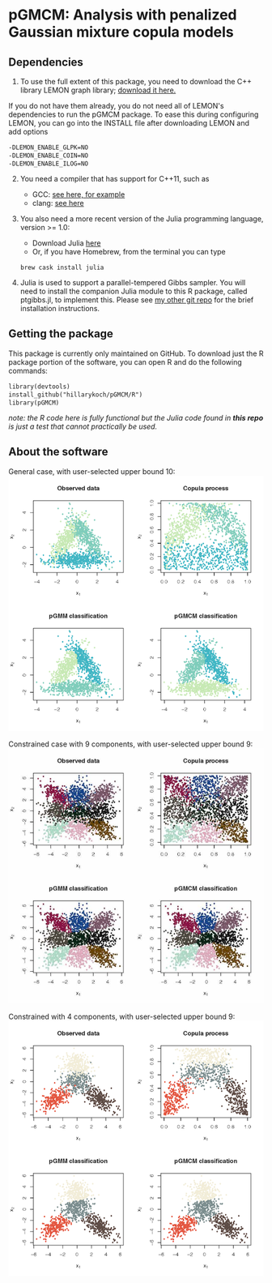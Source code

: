 # pGMCM: Analysis with penalized Gaussian mixture copula models

## Dependencies
1.  To use the full extent of this package, you need to download the C++ library LEMON graph library; [download it here.](https://lemon.cs.elte.hu/trac/lemon/wiki/Downloads)

If you do not have them already, you do not need all of LEMON's dependencies to run the pGMCM package. To ease this during configuring LEMON, you can go into the INSTALL file after downloading LEMON and add options

```
-DLEMON_ENABLE_GLPK=NO
-DLEMON_ENABLE_COIN=NO
-DLEMON_ENABLE_ILOG=NO
```

<!---
LEMON citation:
Balázs Dezső, Alpár Jüttner, Péter Kovács. LEMON – an Open Source C++ Graph Template Library. Electronic Notes in Theoretical Computer Science, 264:23-45, 2011. Proceedings of the Second Workshop on Generative Technologies (WGT) 2010.
-->

2.  You need a compiler that has support for C++11, such as
    *   GCC: [see here, for example](https://www.gnu.org/software/gcc/projects/cxx-status.html#cxx11)
    *   clang: [see here](http://clang.llvm.org/cxx_status.html)
    
3. You also need a more recent version of the Julia programming language, version >= 1.0:
    *   Download Julia [here](https://julialang.org/downloads/)
    *   Or, if you have Homebrew, from the terminal you can type
    ```console
    brew cask install julia
    ```
4. Julia is used to support a parallel-tempered Gibbs sampler. You will need to install the companion Julia module to this R package, called ptgibbs.jl, to implement this. Please see [my other git repo](https://github.com/hillarykoch/ptgibbs.jl) for the brief installation instructions.

## Getting the package
This package is currently only maintained on GitHub. To download just the R package portion of the software, you can open R and do the following commands:

```{r}
library(devtools)
install_github("hillarykoch/pGMCM/R")
library(pGMCM)
```
*note: the R code here is fully functional but the Julia code found in **this repo** is just a test that cannot practically be used.*

## About the software
<!---
 The GMCM is a copula mixture that generalizes to any dimension. This package implements a general form of the pGMCM as well as a constrained version. It also implements a general and similarly constrained penalized Gaussian mixture model. The penalization allows for selection of the number of clusters, subject to a user-selected upper bound.
-->

General case, with user-selected upper bound 10:
![triangle](triangle.png)

Constrained case with 9 components, with user-selected upper bound 9:
![nine](nine.jpg)

Constrained with 4 components, with user-selected upper bound 9:
![subnine](subnine.png)

